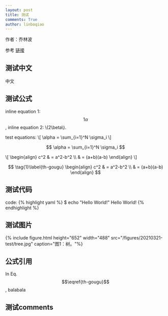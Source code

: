 ```yaml
---
layout: post
title: 测试
comments: True
author: linboqiao
---
```


作者：乔林波

参考 [链接](https://github.com/poole/poole)


## 测试中文

中文


## 测试公式

inline equation 1: $$1\alpha$$, inline equation 2: \\(2\beta\\).

test equations: 
\\[
\alpha = \sum_{i=1}^N \sigma_i
\\]

$$ \alpha = \sum_{i=1}^N \sigma_i $$

\\[ 
\begin{align}
c^2 & = a^2-b^2 \\\\ & = (a+b)(a-b)
\end{align}
\\]

$$ 
\tag{1}\label{th-gougu}
\begin{align}
c^2 & = a^2-b^2 \\
	& = (a+b)(a-b)
\end{align}
$$


## 测试代码

code:
{% highlight yaml %}
$ echo "Hello World!"
Hello World!
{% endhighlight %}


## 测试图片

{% include figure.html  height="652" width="488" src="/figures/20210321-test/tree.jpg" caption="图1：树。"%}


## 公式引用

In Eq. $$\eqref{th-gougu}$$, balabala


## 测试comments

